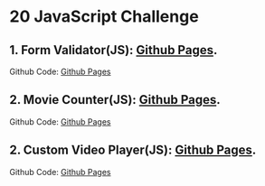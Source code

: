 # 20 JavaScript Challenge

## 1. Form Validator(JS): [Github Pages](https://bit.ly/32D5ic0).

Github Code: [Github Pages](https://bit.ly/3pmvEIO)

## 2. Movie Counter(JS): [Github Pages](https://bit.ly/3poi8EH).

Github Code: [Github Pages](https://bit.ly/3eWWZMR)

## 2. Custom Video Player(JS): [Github Pages](https://bit.ly/3poi8EH).

Github Code: [Github Pages](https://bit.ly/3eWWZMR)
